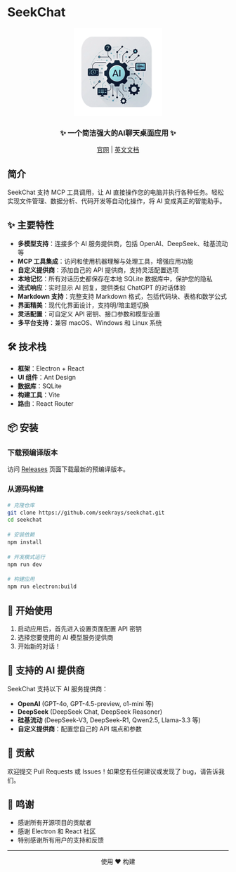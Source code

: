 # SeekChat

<div align="center">
  <img src="public/assets/logo/logo.png" alt="SeekChat Logo" width="200" />
  <h3>✨ 一个简洁强大的AI聊天桌面应用 ✨</h3>
  <p>
    <a href="https://www.seekrays.com/chat/" target="_blank">官网</a> |
    <a href="README.md">英文文档</a>
  </p>
</div>

## 简介

SeekChat 支持 MCP 工具调用，让 AI 直接操作您的电脑并执行各种任务。轻松实现文件管理、数据分析、代码开发等自动化操作，将 AI 变成真正的智能助手。

## ✨ 主要特性

- **多模型支持**：连接多个 AI 服务提供商，包括 OpenAI、DeepSeek、硅基流动 等
- **MCP 工具集成**：访问和使用机器理解与处理工具，增强应用功能
- **自定义提供商**：添加自己的 API 提供商，支持灵活配置选项
- **本地记忆**：所有对话历史都保存在本地 SQLite 数据库中，保护您的隐私
- **流式响应**：实时显示 AI 回复，提供类似 ChatGPT 的对话体验
- **Markdown 支持**：完整支持 Markdown 格式，包括代码块、表格和数学公式
- **界面精美**：现代化界面设计，支持明/暗主题切换
- **灵活配置**：可自定义 API 密钥、接口参数和模型设置
- **多平台支持**：兼容 macOS、Windows 和 Linux 系统

## 🛠️ 技术栈

- **框架**：Electron + React
- **UI 组件**：Ant Design
- **数据库**：SQLite
- **构建工具**：Vite
- **路由**：React Router

## 📦 安装

### 下载预编译版本

访问 [Releases](https://github.com/seekrays/seekchat/releases) 页面下载最新的预编译版本。

### 从源码构建

```bash
# 克隆仓库
git clone https://github.com/seekrays/seekchat.git
cd seekchat

# 安装依赖
npm install

# 开发模式运行
npm run dev

# 构建应用
npm run electron:build
```

## 🚀 开始使用

1. 启动应用后，首先进入设置页面配置 API 密钥
2. 选择您要使用的 AI 模型服务提供商
3. 开始新的对话！

## 🔌 支持的 AI 提供商

SeekChat 支持以下 AI 服务提供商：

- **OpenAI** (GPT-4o, GPT-4.5-preview, o1-mini 等)
- **DeepSeek** (DeepSeek Chat, DeepSeek Reasoner)
- **硅基流动** (DeepSeek-V3, DeepSeek-R1, Qwen2.5, Llama-3.3 等)
- **自定义提供商**：配置您自己的 API 端点和参数

## 🤝 贡献

欢迎提交 Pull Requests 或 Issues！如果您有任何建议或发现了 bug，请告诉我们。

## 🙏 鸣谢

- 感谢所有开源项目的贡献者
- 感谢 Electron 和 React 社区
- 特别感谢所有用户的支持和反馈

---

<div align="center">
  <p>使用 ❤️ 构建</p>
</div>
